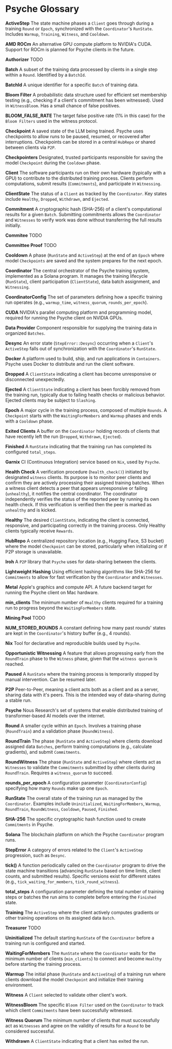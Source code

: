 # Psyche Glossary

**ActiveStep**
The state machine phases a `Client` goes through during a training `Round` or `Epoch`, synchronized with the `Coordinator`'s `RunState`. Includes `Warmup`, `Training`, `Witness`, and `Cooldown`.

**AMD ROCm**
An alternative GPU compute platform to NVIDIA's CUDA. Support for ROCm is planned for Psyche clients in the future.

**Authorizer**
TODO

**Batch**
A subset of the training data processed by clients in a single step within a `Round`. Identified by a `BatchId`.

**BatchId**
A unique identifier for a specific `Batch` of training data.

**Bloom Filter**
A probabilistic data structure used for efficient set membership testing (e.g., checking if a client's commitment has been witnessed). Used in `WitnessBloom`. Has a small chance of false positives.

**BLOOM_FALSE_RATE**
The target false positive rate (1% in this case) for the `Bloom Filters` used in the witness protocol.

**Checkpoint**
A saved state of the LLM being trained. Psyche uses checkpoints to allow runs to be paused, resumed, or recovered after interruptions. Checkpoints can be stored in a central `HubRepo` or shared between clients via `P2P`.

**Checkpointers**
Designated, trusted participants responsible for saving the model `Checkpoint` during the `Cooldown` phase.

**Client**
The software participants run on their own hardware (typically with a GPU) to contribute to the distributed training process. Clients perform computations, submit results (`Commitments`), and participate in `Witnessing`.

**ClientState**
The status of a `Client` as tracked by the `Coordinator`. Key states include `Healthy`, `Dropped`, `Withdrawn`, and `Ejected`.

**Commitment**
A cryptographic hash (SHA-256) of a client's computational results for a given `Batch`. Submitting commitments allows the `Coordinator` and `Witnesses` to verify work was done without transferring the full results initially.

**Commitee**
TODO

**Committee Proof**
TODO

**Cooldown**
A phase (`RunState` and `ActiveStep`) at the end of an `Epoch` where model `Checkpoints` are saved and the system prepares for the next epoch.

**Coordinator**
The central orchestrator of the Psyche training system, implemented as a Solana program. It manages the training lifecycle (`RunState`), client participation (`ClientState`), data batch assignment, and `Witnessing`.

**CoordinatorConfig**
The set of parameters defining how a specific training run operates (e.g., `warmup_time`, `witness_quorum`, `rounds_per_epoch`).

**CUDA**
NVIDIA's parallel computing platform and programming model, required for running the Psyche client on NVIDIA GPUs.

**Data Provider**
Component responsible for supplying the training data in organized `Batches`.

**Desync**
An error state (`StepError::Desync`) occurring when a `Client`'s `ActiveStep` falls out of synchronization with the `Coordinator`'s `RunState`.

**Docker**
A platform used to build, ship, and run applications in `Containers`. Psyche uses Docker to distribute and run the client software.

**Dropped**
A `ClientState` indicating a client has become unresponsive or disconnected unexpectedly.

**Ejected**
A `ClientState` indicating a client has been forcibly removed from the training run, typically due to failing health checks or malicious behavior. Ejected clients may be subject to `Slashing`.

**Epoch**
A major cycle in the training process, composed of multiple `Rounds`. A `Checkpoint` starts with the `WaitingForMembers` and `Warmup` phases and ends with a `Cooldown` phase.

**Exited Clients**
A buffer on the `Coordinator` holding records of clients that have recently left the run (`Dropped`, `Withdrawn`, `Ejected`).

**Finished**
A `RunState` indicating that the training run has completed its configured `total_steps`.

**Garnix**
CI (Continuous Integration) service based on `Nix`, used by `Psyche`.

**Health Check**
A verification procedure (`health_check()`) initiated by designated `witness` clients. Its purpose is to monitor peer clients and confirm they are actively processing their assigned training batches. When a witness client detects a peer that appears unresponsive or failing (`unhealthy`), it notifies the central coordinator. The coordinator independently verifies the status of the reported peer by running its own health check. If this verification is verified then the peer is marked as `unhealthy` and is kicked.

**Healthy**
The desired `ClientState`, indicating the client is connected, responsive, and participating correctly in the training process. Only Healthy clients typically receive `Rewards`.

**HubRepo**
A centralized repository location (e.g., Hugging Face, S3 bucket) where the model `Checkpoint` can be stored, particularly when initializing or if P2P storage is unavailable.

**Iroh**
A `P2P` library that `Psyche` uses for data-sharing between the clients.

**Lightweight Hashing**
Using efficient hashing algorithms like SHA-256 for `Commitments` to allow for fast verification by the `Coordinator` and `Witnesses`.

**Metal**
Apple's graphics and compute API. A future backend target for running the Psyche client on Mac hardware.

**min_clients**
The minimum number of `Healthy` clients required for a training run to progress beyond the `WaitingForMembers` state.

**Mining Pool**
TODO

**NUM_STORED_ROUNDS**
A constant defining how many past rounds' states are kept in the `Coordinator`'s history buffer (e.g., 4 rounds).

**Nix**
Tool for declarative and reproducible builds used by `Psyche`.

**Opportunistic Witnessing**
A feature that allows progressing early from the `RoundTrain` phase to the `Witness` phase, given that the `witness quorum` is reached.

**Paused**
A `RunState` where the training process is temporarily stopped by manual intervention. Can be resumed later.

**P2P**
Peer-to-Peer, meaning a client acts both as a client and as a server, sharing data with it's peers. This is the intended way of data-sharing during a stable run.

**Psyche**
Nous Research's set of systems that enable distributed training of transformer-based AI models over the internet.

**Round**
A smaller cycle within an `Epoch`. Involves a training phase (`RoundTrain`) and a validation phase (`RoundWitness`).

**RoundTrain**
The phase (`RunState` and `ActiveStep`) where clients download assigned data `Batches`, perform training computations (e.g., calculate gradients), and submit `Commitments`.

**RoundWitness**
The phase (`RunState` and `ActiveStep`) where clients act as `Witnesses` to validate the `Commitments` submitted by other clients during `RoundTrain`. Requires a `witness_quorum` to succeed.

**rounds_per_epoch**
A configuration parameter (`CoordinatorConfig`) specifying how many `Rounds` make up one `Epoch`.

**RunState**
The overall state of the training run as managed by the `Coordinator`. Examples include `Uninitialized`, `WaitingForMembers`, `Warmup`, `RoundTrain`, `RoundWitness`, `Cooldown`, `Paused`, `Finished`.

**SHA-256**
The specific cryptographic hash function used to create `Commitments` in Psyche.

**Solana**
The blockchain platform on which the Psyche `Coordinator` program runs.

**StepError**
A category of errors related to the `Client`'s `ActiveStep` progression, such as `Desync`.

**tick()**
A function periodically called on the `Coordinator` program to drive the state machine transitions (advancing `RunState` based on time limits, client counts, and submitted results). Specific versions exist for different states (e.g., `tick_waiting_for_members`, `tick_round_witness`).

**total_steps**
A configuration parameter defining the total number of training steps or batches the run aims to complete before entering the `Finished` state.

**Training**
The `ActiveStep` where the client actively computes gradients or other training operations on its assigned data `Batch`.

**Treasurer**
TODO

**Uninitialized**
The default starting `RunState` of the `Coordinator` before a training run is configured and started.

**WaitingForMembers**
The `RunState` where the `Coordinator` waits for the minimum number of clients (`min_clients`) to connect and become `Healthy` before starting the training process.

**Warmup**
The initial phase (`RunState` and `ActiveStep`) of a training run where clients download the model `Checkpoint` and initialize their training environment.

**Witness**
A `Client` selected to validate other client's work.

**WitnessBloom**
The specific `Bloom Filter` used on the `Coordinator` to track which client `Commitments` have been successfully witnessed.

**Witness Quorum**
The minimum number of clients that must successfully act as `Witnesses` and agree on the validity of results for a `Round` to be considered successful.

**Withdrawn**
A `ClientState` indicating that a client has exited the run.
